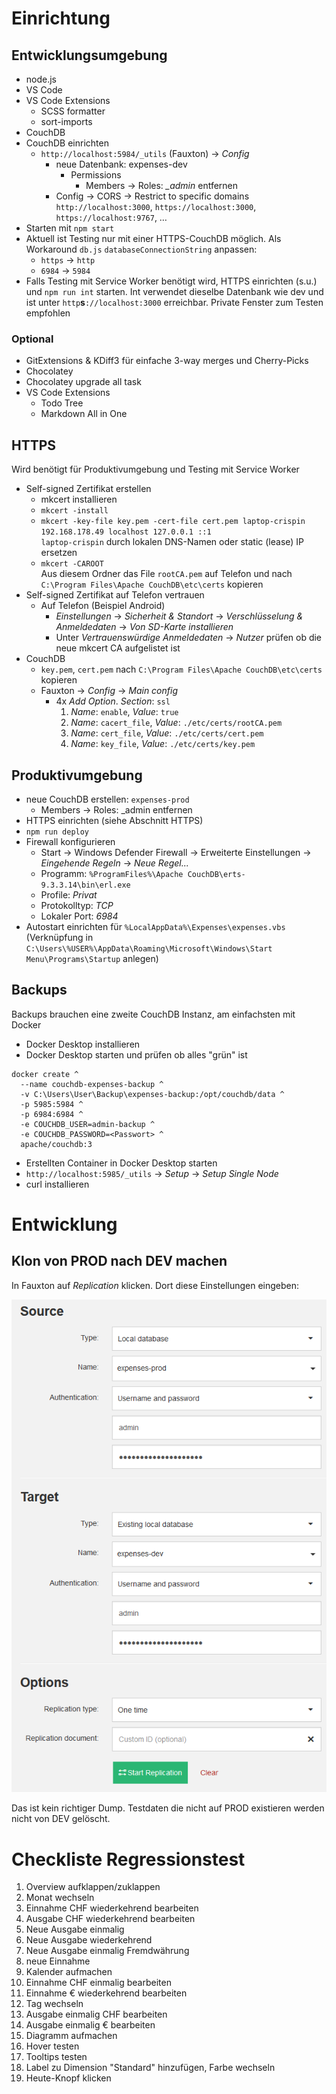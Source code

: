 # Einrichtung
## Entwicklungsumgebung
- node.js
- VS Code
- VS Code Extensions
  - SCSS formatter
  - sort-imports
- CouchDB
- CouchDB einrichten
  - `http://localhost:5984/_utils` (Fauxton) &rarr; *Config*
    - neue Datenbank: expenses-dev
      - Permissions
        - Members &rarr; Roles: *_admin* entfernen
    - Config &rarr; CORS &rarr; Restrict to specific domains `http://localhost:3000`, `https://localhost:3000`, `https://localhost:9767`, …
- Starten mit `npm start`
- Aktuell ist Testing nur mit einer HTTPS-CouchDB möglich. Als Workaround `db.js` `databaseConnectionString` anpassen:
  - `https` &rarr; `http`
  - `6984` &rarr; `5984`
- Falls Testing mit Service Worker benötigt wird, HTTPS einrichten (s.u.) und `npm run int` starten. Int verwendet dieselbe Datenbank wie dev und ist unter `http`**s**`://localhost:3000` erreichbar. Private Fenster zum Testen empfohlen

### Optional
- GitExtensions & KDiff3 für einfache 3-way merges und Cherry-Picks
- Chocolatey
- Chocolatey upgrade all task
- VS Code Extensions
  - Todo Tree
  - Markdown All in One

## HTTPS
Wird benötigt für Produktivumgebung und Testing mit Service Worker
- Self-signed Zertifikat erstellen
  - mkcert installieren
  - `mkcert -install`
  - `mkcert -key-file key.pem -cert-file cert.pem laptop-crispin 192.168.178.49 localhost 127.0.0.1 ::1`
    <br/> `laptop-crispin` durch lokalen DNS-Namen oder static (lease) IP ersetzen
  - `mkcert -CAROOT`<br/>Aus diesem Ordner das File `rootCA.pem` auf Telefon und nach `C:\Program Files\Apache CouchDB\etc\certs` kopieren
- Self-signed Zertifikat auf Telefon vertrauen
  - Auf Telefon (Beispiel Android)
    - *Einstellungen* &rarr; *Sicherheit & Standort* &rarr; *Verschlüsselung & Anmeldedaten* &rarr; *Von SD-Karte installieren*
    - Unter *Vertrauenswürdige Anmeldedaten* &rarr; *Nutzer* prüfen ob die neue mkcert CA aufgelistet ist
- CouchDB
  - `key.pem`, `cert.pem` nach `C:\Program Files\Apache CouchDB\etc\certs` kopieren
  - Fauxton &rarr;  *Config* &rarr; *Main config*
    - 4x *Add Option*. *Section*: `ssl`
      1. *Name*: `enable`, *Value*: `true`
      2. *Name*: `cacert_file`, *Value*: `./etc/certs/rootCA.pem`
      3. *Name*: `cert_file`, *Value*: `./etc/certs/cert.pem`
      4. *Name*: `key_file`, *Value*: `./etc/certs/key.pem`

## Produktivumgebung
- neue CouchDB erstellen: `expenses-prod`
  - Members &rarr; Roles: _admin entfernen
- HTTPS einrichten (siehe Abschnitt HTTPS)
- `npm run deploy`
- Firewall konfigurieren
  - Start &rarr; Windows Defender Firewall &rarr; Erweiterte Einstellungen &rarr; *Eingehende Regeln* &rarr; *Neue Regel...*
  - Programm: `%ProgramFiles%\Apache CouchDB\erts-9.3.3.14\bin\erl.exe`
  - Profile: *Privat*
  - Protokolltyp: *TCP*
  - Lokaler Port: *6984*
- Autostart einrichten für `%LocalAppData%\Expenses\expenses.vbs` (Verknüpfung in `C:\Users\%USER%\AppData\Roaming\Microsoft\Windows\Start Menu\Programs\Startup` anlegen)

## Backups
Backups brauchen eine zweite CouchDB Instanz, am einfachsten mit Docker
- Docker Desktop installieren
- Docker Desktop starten und prüfen ob alles "grün" ist
```
docker create ^
  --name couchdb-expenses-backup ^
  -v C:\Users\User\Backup\expenses-backup:/opt/couchdb/data ^
  -p 5985:5984 ^
  -p 6984:6984 ^
  -e COUCHDB_USER=admin-backup ^
  -e COUCHDB_PASSWORD=<Passwort> ^
  apache/couchdb:3
  ```
- Erstellten Container in Docker Desktop starten
- `http://localhost:5985/_utils` &rarr; *Setup* &rarr; *Setup Single Node*
- curl installieren

# Entwicklung
## Klon von PROD nach DEV machen
In Fauxton auf *Replication* klicken. Dort diese Einstellungen eingeben:

![](doc/replication-prod-dev.png)

Das ist kein richtiger Dump. Testdaten die nicht auf PROD existieren werden nicht von DEV gelöscht.

# Checkliste Regressionstest
1. Overview aufklappen/zuklappen
2. Monat wechseln
3. Einnahme CHF wiederkehrend bearbeiten
4. Ausgabe CHF wiederkehrend bearbeiten
5. Neue Ausgabe einmalig
6. Neue Ausgabe wiederkehrend
7. Neue Ausgabe einmalig Fremdwährung
8. neue Einnahme
9. Kalender aufmachen
10. Einnahme CHF einmalig bearbeiten
11. Einnahme € wiederkehrend bearbeiten
12. Tag wechseln
13. Ausgabe einmalig CHF bearbeiten
14. Ausgabe einmalig € bearbeiten
15. Diagramm aufmachen
16. Hover testen
17. Tooltips testen
18. Label zu Dimension "Standard" hinzufügen, Farbe wechseln
19. Heute-Knopf klicken
